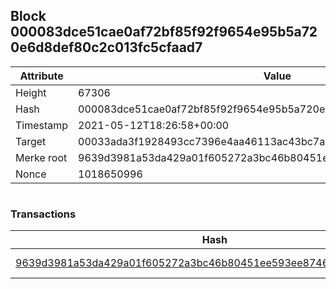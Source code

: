 ## Block 000083dce51cae0af72bf85f92f9654e95b5a720e6d8def80c2c013fc5cfaad7

Attribute | Value
--- | ---
Height | 67306
Hash | 000083dce51cae0af72bf85f92f9654e95b5a720e6d8def80c2c013fc5cfaad7
Timestamp | 2021-05-12T18:26:58+00:00
Target | 00033ada3f1928493cc7396e4aa46113ac43bc7ac52aab5d08e3934913716f64
Merke root | 9639d3981a53da429a01f605272a3bc46b80451ee593ee87462f53eb482c3a26
Nonce | 1018650996

```

```

### Transactions

Hash | Amount
--- | ---
[9639d3981a53da429a01f605272a3bc46b80451ee593ee87462f53eb482c3a26](9639d3981a53da429a01f605272a3bc46b80451ee593ee87462f53eb482c3a26.md) | 10.00000000 SKEPTI 
